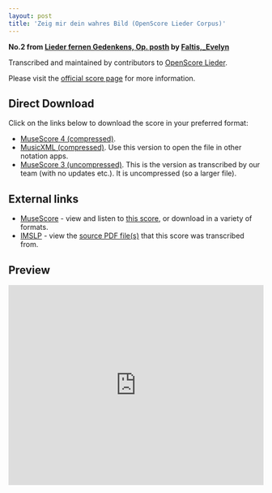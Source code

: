 ```yaml
---
layout: post
title: 'Zeig mir dein wahres Bild (OpenScore Lieder Corpus)'
---
```


__No.2 from [Lieder fernen Gedenkens, Op. posth](https://fourscoreandmore.org/openscore/lieder/Faltis,_Evelyn/Lieder_fernen_Gedenkens,_Op._posth/) by [Faltis,_Evelyn](https://fourscoreandmore.org/openscore/lieder/Faltis,_Evelyn)__

Transcribed and maintained by contributors to [OpenScore Lieder].

Please visit the [official score page] for more information.

[official score page]: https://musescore.com/openscore-lieder-corpus/scores/6598190
[OpenScore Lieder]: https://musescore.com/openscore-lieder-corpus

## Direct Download

Click on the links below to download the score in your preferred format:
- [MuseScore 4 (compressed)](https://github.com/openscore/lieder/blob/main/scores/Faltis,_Evelyn/Lieder_fernen_Gedenkens,_Op._posth/2_Zeig_mir_dein_wahres_Bild/lc6598190.mscz?raw=true).
- [MusicXML (compressed)](https://github.com/openscore/lieder/blob/main/scores/Faltis,_Evelyn/Lieder_fernen_Gedenkens,_Op._posth/2_Zeig_mir_dein_wahres_Bild/lc6598190.mxl?raw=true). Use this version to open the file in other notation apps.
- [MuseScore 3 (uncompressed)](https://github.com/openscore/lieder/blob/main/scores/Faltis,_Evelyn/Lieder_fernen_Gedenkens,_Op._posth/2_Zeig_mir_dein_wahres_Bild/lc6598190.mscx?raw=true). This is the version as transcribed by our team (with no updates etc.). It is uncompressed (so a larger file).

## External links

- [MuseScore] - view and listen to [this score][MuseScore], or download in a variety of formats.
- [IMSLP] - view the [source PDF file(s)][IMSLP] that this score was transcribed from.

[MuseScore]: https://musescore.com/score/6598190
[IMSLP]: https://imslp.org/wiki/Special:ReverseLookup/86859

## Preview

<iframe width="100%" height="394" src="https://musescore.com/openscore-lieder-corpus/scores/6598190/embed" frameborder="0" allowfullscreen allow="autoplay; fullscreen"></iframe>
